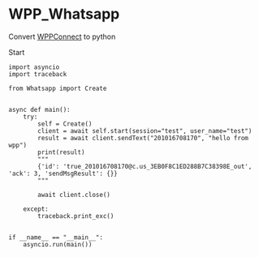 # WPP_Whatsapp
Convert [WPPConnect](https://github.com/wppconnect-team/wppconnect) to python

Start
```
import asyncio
import traceback

from Whatsapp import Create


async def main():
    try:
        self = Create()
        client = await self.start(session="test", user_name="test")
        result = await client.sendText("201016708170", "hello from wpp")
        print(result)
        """
        {'id': 'true_201016708170@c.us_3EB0F8C1ED288B7C38398E_out', 'ack': 3, 'sendMsgResult': {}}
        """

        await client.close()

    except:
        traceback.print_exc()


if __name__ == "__main__":
    asyncio.run(main())
```
